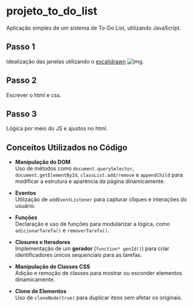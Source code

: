 # projeto_to_do_list
Aplicação simples de um sistema de To-Do List, utilizando JavaScript.

## Passo 1
Idealização das janelas utilizando o [excalidrawn](https://excalidraw.com/)
![img](https://i.postimg.cc/z8CtJ6zV/Captura-de-tela-de-2025-02-18-11-50-17.png).

## Passo 2
Escrever o html e css.

## Passo 3
Lógica por meio do JS e ajustos no html.

## Conceitos Utilizados no Código

- **Manipulação do DOM**  
  Uso de métodos como `document.querySelector`, `document.getElementById`, `classList.add/remove` e `appendChild` para modificar a estrutura e aparência da página dinamicamente.

- **Eventos**  
  Utilização de `addEventListener` para capturar cliques e interações do usuário.

- **Funções**  
  Declaração e uso de funções para modularizar a lógica, como `adicionarTarefa()` e `removerTarefa()`.

- **Closures e Iteradores**  
  Implementação de um **gerador** (`function* genId()`) para criar identificadores únicos sequenciais para as tarefas.

- **Manipulação de Classes CSS**  
  Adição e remoção de classes para mostrar ou esconder elementos dinamicamente.

- **Clone de Elementos**  
  Uso de `cloneNode(true)` para duplicar itens sem afetar os originais.
